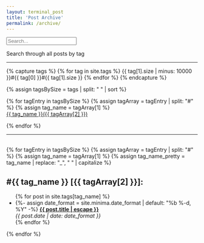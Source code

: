 ```yaml
---
layout: terminal_post
title: 'Post Archive'
permalink: /archive/
---
```


<div class='search'>
    <input type="text" id="search-box" placeholder="Search..."><br />
    <ul id="search-results"></ul>
</div>
<div>
  Search through all posts by tag
</div>
<hr />

{% capture tags %}
{% for tag in site.tags %}
{{ tag[1].size | minus: 10000 }}#{{ tag[0] }}#{{ tag[1].size }}
{% endfor %}
{% endcapture %}

{% assign tagsBySize = tags | split: " " | sort %}

<div class='archive'>
  {% for tagEntry in tagsBySize %}    
      {% assign tagArray = tagEntry | split: "#" %}
      {% assign tag_name = tagArray[1] %}
      <div>
        <div>
          <a href="#{{ tag_name }}">{{ tag_name }}({{ tagArray[2] }})</a>
        </div>
        <p></p>
      </div>
  {% endfor %}
</div>
<hr />
<br />
<div id="tags-list">
  {% for tagEntry in tagsBySize %}
    {% assign tagArray = tagEntry | split: "#" %}
    {% assign tag_name = tagArray[1] %}
    {% assign tag_name_pretty = tag_name | replace: "_", " " | capitalize %}
    <div class="tag-list">
      <h2 class="post-list-heading line-bottom">
        #{{ tag_name }} [{{ tagArray[2] }}]:
      </h2>
      <a name="{{ tag_name | slugize }}"></a>
      <ul class="post-list post-list-narrow">
        {% for post in site.tags[tag_name] %}
          <li>
            {%- assign date_format = site.minima.date_format | default: "%b %-d, %Y" -%}
            <b>
              <a href="{{ post.url | relative_url }}">
                {{ post.title | escape }}
              </a>
            </b><br /><i>{{ post.date | date: date_format }}</i>
          </li>
        {% endfor %}
      </ul>
    </div>
  {% endfor %}
</div>
